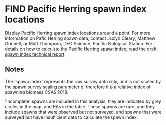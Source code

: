 # FIND Pacific Herring spawn index locations

Display Pacific Herring spawn index locations around a point.
For more information on Pafic Herring spawn data, contact Jaclyn Cleary, Matthew Grinnell, or Matt Thompson, DFO Science, Pacific Biological Station.
For details on how to calculate the Pacific Herring spawn index, read the [draft spawn index technical report](https://github.com/grinnellm/HerringSpawnDocumentation/blob/master/SpawnIndexTechnicalReport.pdf).

## Notes

The 'spawn index' represents the raw survey data only, and is not scaled by the spawn survey scaling parameter q;
therefore it is a relative index of spawning biomass [CSAS 2018](http://www.dfo-mpo.gc.ca/csas-sccs/Publications/SAR-AS/2018/2018_002-eng.html).

'Incomplete' spawns are included in this analysis;
they are indicated by grey circles in the map, and NAs in the table.
These spawns are rare, and they include spawns that were observed but not surveyed, and spawns that were surveyed but have insufficient data to calculate the spawn index.
